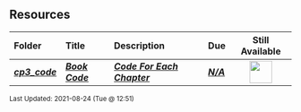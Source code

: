 ## Resources

| Folder | Title | Description | Due | Still Available |
|:------|:------|:------|:------|:-----:|
| ***<a href="https://github.com/rugbyprof/4883-Programming_Techniques/tree/master/Resources/cp3_code">cp3_code</a>*** | ***<a href="https://github.com/rugbyprof/4883-Programming_Techniques/tree/master/Resources/cp3_code"> Book Code </a>*** | ***<a href="https://github.com/rugbyprof/4883-Programming_Techniques/tree/master/Resources/cp3_code"> Code For Each Chapter</a>*** | ***<a href="https://github.com/rugbyprof/4883-Programming_Techniques/tree/master/Resources/cp3_code">N/A</a>*** | <img src="https://cs.msutexas.edu/~griffin/zcloud/zcloud-files/traffic_light_blank_side.png" width="40"> |

<sup>Last Updated: 2021-08-24 (Tue @ 12:51)</sup>
